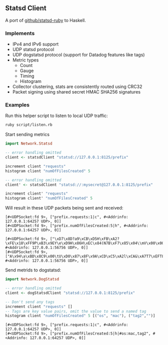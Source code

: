 ## Statsd Client

A port of [github/statsd-ruby](http://github.com/github/statsd-ruby) to Haskell.

### Implements

- IPv4 and IPv6 support
- UDP statsd protocol
- UDP dogstatsd protocol (support for Datadog features like tags)
- Metric types
  - Count
  - Gauge
  - Timing
  - Histogram
- Collector clustering, stats are consistently routed using CRC32
- Packet signing using shared secret HMAC SHA256 signatures

### Examples

Run this helper script to listen to local UDP traffic:

``` sh
ruby script/listen.rb
```

Start sending metrics

``` haskell
import Network.Statsd

-- error handling omitted
client <- statsdClient "statsd://127.0.0.1:8125/prefix"

increment client "requests"
histogram client "numOfFilesCreated" 5

-- error handling omitted
client' <- statsdClient "statsd://:mysecret@127.0.0.1:8125/prefix"

increment client' "requests"
histogram client' "numOfFilesCreated" 5
```

Will result in these UDP packets being sent and received:

```
[#<UDPSocket:fd 9>, ["prefix.requests:1|c", #<Addrinfo: 127.0.0.1:64257 UDP>, 0]]
[#<UDPSocket:fd 9>, ["prefix.numOfFilesCreated:5|h", #<Addrinfo: 127.0.0.1:64257 UDP>, 0]]

[#<UDPSocket:fd 9>, ["\xD7\x8D?a9\xCB\xD5H\xFB\xA2?\xFE\x18\xFF9P\xB3\x9EY\e\xD9H\x86H\xEC\x84(N7B\xF7\x85\x04\\mV\x00\x00\x00\x00\x17\xFEq\x90prefix.requests:1|c", #<Addrinfo: 127.0.0.1:56756 UDP>, 0]]
[#<UDPSocket:fd 9>, ["A\x94\a\xBD\x8C9\x00\tU\xD0\x87\x8F\x9A\xCD\xC5\xA2l\xCA&\xA7T7\xEFT8\x9F\\b\xF7\xEB\x10\xD2\x06\\mV\x00\x00\x00\x00j\x86\xCD\xCBprefix.numOfFilesCreated:5|h", #<Addrinfo: 127.0.0.1:56756 UDP>, 0]]
```

 Send metrids to dogstatsd:

 ``` haskell
import Network.DogStatsd

-- error handling omitted
client <- dogStatsdClient "statsd://127.0.0.1:8125/prefix"

-- Don't send any tags
increment client "requests" []
-- Tags are key value pairs, omit the value to send a named tag
histogram client "numOfFilesCreated" 5 [("os", "mac"), ("tag2","")]
```

```
[#<UDPSocket:fd 9>, ["prefix.requests:1|c", #<Addrinfo: 127.0.0.1:64257 UDP>, 0]]
[#<UDPSocket:fd 9>, ["prefix.numOfFilesCreated:5|h|#os:mac,tag2", #<Addrinfo: 127.0.0.1:64257 UDP>, 0]]
```
